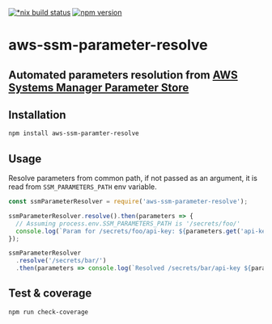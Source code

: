 [![*nix build status][nix-build-image]][nix-build-url]
[![npm version][npm-image]][npm-url]

# aws-ssm-parameter-resolve

## Automated parameters resolution from [AWS Systems Manager Parameter Store](https://aws.amazon.com/systems-manager/features/#Parameter_Store)

## Installation

```sh
npm install aws-ssm-paramter-resolve
```

## Usage

Resolve parameters from common path, if not passed as an argument, it is read from `SSM_PARAMETERS_PATH` env variable.

```javascript
const ssmParameterResolver = require('aws-ssm-parameter-resolve');

ssmParameterResolver.resolve().then(parameters => {
  // Assuming process.env.SSM_PARAMETERS_PATH is '/secrets/foo/'
  console.log(`Param for /secrets/foo/api-key: ${parameters.get('api-key')}`);
});

ssmParameterResolver
  .resolve('/secrets/bar/')
  .then(parameters => console.log(`Resolved /secrets/bar/api-key ${parameters.get('api-key')}`));
```

## Test & coverage

```sh
npm run check-coverage
```

[nix-build-image]: https://travis-ci.org/maasglobal/aws-ssm-parameter-resolve.svg?branch=master
[nix-build-url]: https://travis-ci.org/maasglobal/aws-ssm-parameter-resolve
[npm-image]: https://img.shields.io/npm/v/aws-ssm-parameter-resolve.svg
[npm-url]: https://www.npmjs.com/package/aws-ssm-parameter-resolve
